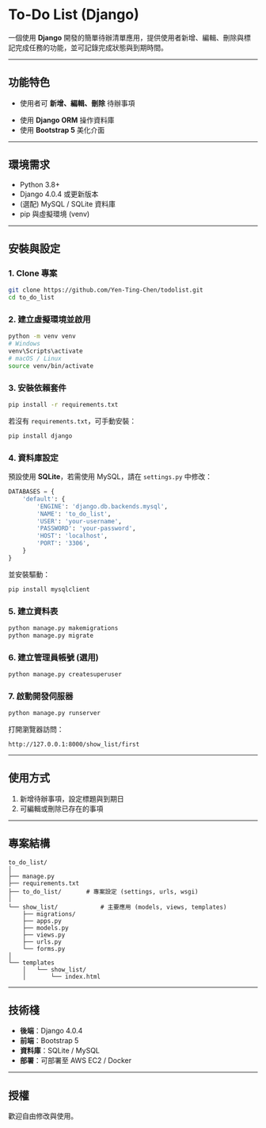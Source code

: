 # To-Do List (Django)

<!-- [![Django](https://img.shields.io/badge/Django-4.x-green.svg)](https://www.djangoproject.com/)
[![License: MIT](https://img.shields.io/badge/License-MIT-yellow.svg)](LICENSE) -->

一個使用 **Django** 開發的簡單待辦清單應用，提供使用者新增、編輯、刪除與標記完成任務的功能，並可記錄完成狀態與到期時間。

---

## 功能特色
- 使用者可 **新增、編輯、刪除** 待辦事項  
<!-- - 可將待辦項目標記為 **完成/未完成**  
- 支援 **到期日** 與排序功能   -->
- 使用 **Django ORM** 操作資料庫  
- 使用 **Bootstrap 5** 美化介面  
<!-- - (選配) **使用者帳號系統**：支援註冊、登入、登出，每位使用者擁有自己的待辦列表 -->
---
## 環境需求
- Python 3.8+  
- Django 4.0.4 或更新版本  
- (選配) MySQL / SQLite 資料庫  
- pip 與虛擬環境 (venv)

---

## 安裝與設定

### 1. Clone 專案
```bash
git clone https://github.com/Yen-Ting-Chen/todolist.git
cd to_do_list
```

### 2. 建立虛擬環境並啟用
```bash
python -m venv venv
# Windows
venv\Scripts\activate
# macOS / Linux
source venv/bin/activate
```

### 3. 安裝依賴套件
```bash
pip install -r requirements.txt
```
若沒有 `requirements.txt`，可手動安裝：
```bash
pip install django
```

### 4. 資料庫設定
預設使用 **SQLite**，若需使用 MySQL，請在 `settings.py` 中修改：
```python
DATABASES = {
    'default': {
        'ENGINE': 'django.db.backends.mysql',
        'NAME': 'to_do_list',
        'USER': 'your-username',
        'PASSWORD': 'your-password',
        'HOST': 'localhost',
        'PORT': '3306',
    }
}
```
並安裝驅動：
```bash
pip install mysqlclient
```

### 5. 建立資料表
```bash
python manage.py makemigrations
python manage.py migrate
```

### 6. 建立管理員帳號 (選用)
```bash
python manage.py createsuperuser
```

### 7. 啟動開發伺服器
```bash
python manage.py runserver
```
打開瀏覽器訪問：
```
http://127.0.0.1:8000/show_list/first
```
---
## 使用方式
1. 新增待辦事項，設定標題與到期日  
2. 可編輯或刪除已存在的事項  
<!-- 3. 點擊勾選框標記完成狀態   -->
<!-- 5. (選用) 進入 `/admin` 後台管理資料 -->

---

## 專案結構
```
to_do_list/
│
├── manage.py
├── requirements.txt
├── to_do_list/       # 專案設定 (settings, urls, wsgi)
│
└── show_list/            # 主要應用 (models, views, templates)
    ├── migrations/
    ├── apps.py
    ├── models.py
    ├── views.py
    ├── urls.py
    └── forms.py
│
└── templates
    │   └── show_list/
    │       └── index.html
```

---

## 技術棧
- **後端**：Django 4.0.4
- **前端**：Bootstrap 5
- **資料庫**：SQLite / MySQL
- **部署**：可部署至 AWS EC2 / Docker

---
<!-- ## 未來規劃
- 加入 API (Django REST Framework)  
- 支援行動裝置的 PWA  
- 提供到期提醒通知   -->

## 授權
歡迎自由修改與使用。
